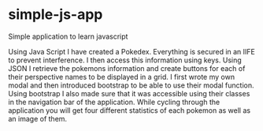 # simple-js-app
 Simple application to learn javascript

Using Java Script I have created a Pokedex. 
Everything is secured in an IIFE to prevent interference. I then access this information using keys. Using JSON I retrieve the pokemons information and create buttons for each of their perspective names to be displayed in a grid. I first wrote my own modal and then introduced bootstrap to be able to use their modal function. Using bootstrap I also made sure that it was accessible using their classes in the navigation bar of the application. While cycling through the application you will get four different statistics of each pokemon as well as an image of them. 